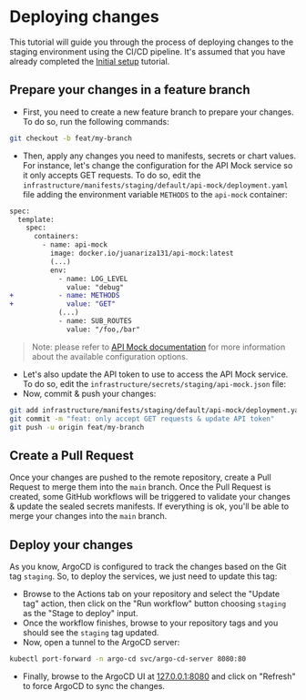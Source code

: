 # Deploying changes

This tutorial will guide you through the process of deploying changes to the staging environment using the CI/CD pipeline. It's assumed that you have already completed the [Initial setup](./initial-setup.md) tutorial.

## Prepare your changes in a feature branch

- First, you need to create a new feature branch to prepare your changes. To do so, run the following commands:

```bash
git checkout -b feat/my-branch
```

- Then, apply any changes you need to manifests, secrets or chart values. For instance, let's change the configuration for the API Mock service so it only accepts GET requests. To do so, edit the `infrastructure/manifests/staging/default/api-mock/deployment.yaml` file adding the environment variable `METHODS` to the `api-mock` container:

```diff
spec:
  template:
    spec:
      containers:
        - name: api-mock
          image: docker.io/juanariza131/api-mock:latest
          (...)
          env:
            - name: LOG_LEVEL
              value: "debug"
+           - name: METHODS
+             value: "GET"
            (...)
            - name: SUB_ROUTES
              value: "/foo,/bar"
```

> Note: please refer to [API Mock documentation](https://github.com/juan131/api-mock#configuration) for more information about the available configuration options.

- Let's also update the API token to use to access the API Mock service. To do so, edit the `infrastructure/secrets/staging/api-mock.json` file:
- Now, commit & push your changes:

```bash
git add infrastructure/manifests/staging/default/api-mock/deployment.yaml infrastructure/secrets/staging/api-mock.json
git commit -m "feat: only accept GET requests & update API token"
git push -u origin feat/my-branch
```

## Create a Pull Request

Once your changes are pushed to the remote repository, create a Pull Request to merge them into the `main` branch. Once the Pull Request is created, some GitHub workflows will be triggered to validate your changes & update the sealed secrets manifests. If everything is ok, you'll be able to merge your changes into the `main` branch.

## Deploy your changes

As you know, ArgoCD is configured to track the changes based on the Git tag `staging`. So, to deploy the services, we just need to update this tag:

- Browse to the Actions tab on your repository and select the "Update tag" action, then click on the "Run workflow" button choosing `staging` as the "Stage to deploy" input.
- Once the workflow finishes, browse to your repository tags and you should see the `staging` tag updated.
- Now, open a tunnel to the ArgoCD server:

```bash
kubectl port-forward -n argo-cd svc/argo-cd-server 8080:80
```

- Finally, browse to the ArgoCD UI at [127.0.0.1:8080](http://127.0.0.1:8080) and click on "Refresh" to force ArgoCD to sync the changes.
